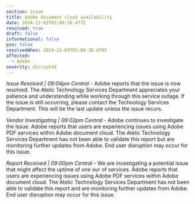 ```yaml
---
section: issue
title: Adobe document cloud availability
date: 2024-12-03T03:00:38.477Z
resolved: true
draft: false
informational: false
pin: false
resolvedWhen: 2024-12-03T03:04:38.479Z
affected:
  - Adobe
severity: disrupted
---
```

*Issue Resolved | 09:04pm Central* - Adobe reports that the issue is now resolved. The Atelic Technology Services Department appreciates your patience and understanding while working through this service outage. If the issue is still occurring, please contact the Technology Services Department. This will be the last update unless the issue recurs.

*Vendor Investigating | 09:02pm Central* - Adobe continues to investigate the issue. Adobe reports that users are experiencing issues using Adobe PDF services within Adobe document cloud. The Atelic Technology Services Department has not been able to validate this report but are monitoring further updates from Adobe. End user disruption may occur for this issue.

*Report Received | 09:00pm Central* - We are investigating a potential issue that might affect the uptime of one our of services. Adobe reports that users are experiencing issues using Adobe PDF services within Adobe document cloud. The Atelic Technology Services Department has not been able to validate this report and are monitoring further updates from Adobe. End user disruption may occur for this issue.